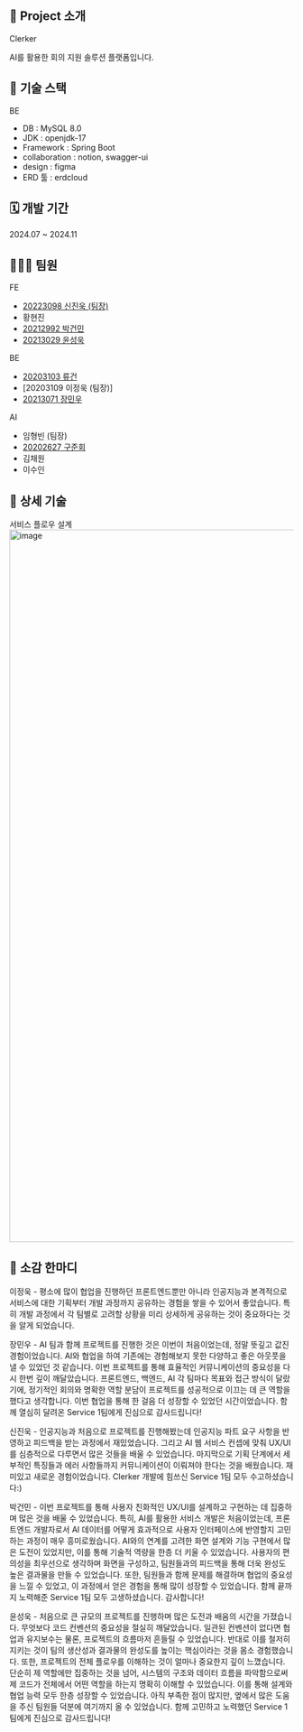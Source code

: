 ## 📍 Project 소개
Clerker

AI를 활용한 회의 지원 솔루션 플랫폼입니다.

## 📍 기술 스택
BE
- DB : MySQL 8.0
- JDK : openjdk-17
- Framework : Spring Boot
- collaboration : notion, swagger-ui
- design : figma
- ERD 툴 : erdcloud


## 🗓️ 개발 기간
2024.07 ~ 2024.11

## 👨🏻‍💻 팀원
FE
- [20223098 신진욱 (팀장)](https://github.com/jen454)
- 황현진
- [20212992 박건민](https://github.com/pkm021118)
- [20213029 윤성욱](https://github.com/wngktjd13)

BE
- [20203103 류건](https://github.com/U-Geon)
- [20203109 이정욱 (팀장)]
- [20213071 장민우](https://github.com/alsdn4956)

AI
- 임형빈 (팀장)
- [20202627 구준회](https://github.com/junhoeKu)
- 김채원
- 이수인


## 📍 상세 기술
서비스 플로우 설계
<img width="1263" alt="image" src="https://github.com/user-attachments/assets/41282503-0fa3-4ef6-a372-2ecc2a6a9063">


## 📍 소감 한마디
이정욱 - 평소에 많이 협업을 진행하던 프론트엔드뿐만 아니라 인공지능과 본격적으로 서비스에 대한 기획부터 개발 과정까지 공유하는 경험을 쌓을 수 있어서 좋았습니다. 특히 개발 과정에서 각 팀별로 고려할 상황을 미리 상세하게 공유하는 것이 중요하다는 것을 알게 되었습니다.

장민우 - AI 팀과 함께 프로젝트를 진행한 것은 이번이 처음이었는데, 정말 뜻깊고 값진 경험이었습니다. AI와 협업을 하여 기존에는 경험해보지 못한 다양하고 좋은 아웃풋을 낼 수 있었던 것 같습니다.
이번 프로젝트를 통해 효율적인 커뮤니케이션의 중요성을 다시 한번 깊이 깨달았습니다. 프론트엔드, 백엔드, AI 각 팀마다 목표와 접근 방식이 달랐기에, 정기적인 회의와 명확한 역할 분담이 프로젝트를 성공적으로 이끄는 데 큰 역할을 했다고 생각합니다. 이번 협업을 통해 한 걸음 더 성장할 수 있었던 시간이었습니다. 함께 열심히 달려온 Service 1팀에게 진심으로 감사드립니다!

신진욱 - 인공지능과 처음으로 프로젝트를 진행해봤는데 인공지능 파트 요구 사항을 반영하고 피드백을 받는 과정에서 재밌었습니다. 그리고 AI 웹 서비스 컨셉에 맞춰 UX/UI를 심층적으로 다루면서 많은 것들을 배울 수 있었습니다. 마지막으로 기획 단계에서 세부적인 특징들과 에러 사항들까지 커뮤니케이션이 이뤄져야 한다는 것을 배웠습니다. 재미있고 새로운 경험이었습니다. Clerker 개발에 힘쓰신 Service 1팀 모두 수고하셨습니다:)

박건민 - 이번 프로젝트를 통해 사용자 친화적인 UX/UI를 설계하고 구현하는 데 집중하며 많은 것을 배울 수 있었습니다. 특히, AI를 활용한 서비스 개발은 처음이었는데, 프론트엔드 개발자로서 AI 데이터를 어떻게 효과적으로 사용자 인터페이스에 반영할지 고민하는 과정이 매우 흥미로웠습니다. AI와의 연계를 고려한 화면 설계와 기능 구현에서 많은 도전이 있었지만, 이를 통해 기술적 역량을 한층 더 키울 수 있었습니다. 사용자의 편의성을 최우선으로 생각하며 화면을 구성하고, 팀원들과의 피드백을 통해 더욱 완성도 높은 결과물을 만들 수 있었습니다. 또한, 팀원들과 함께 문제를 해결하며 협업의 중요성을 느낄 수 있었고, 이 과정에서 얻은 경험을 통해 많이 성장할 수 있었습니다. 함께 끝까지 노력해준 Service 1팀 모두 고생하셨습니다. 감사합니다!

윤성욱 - 처음으로 큰 규모의 프로젝트를 진행하며 많은 도전과 배움의 시간을 가졌습니다. 무엇보다 코드 컨벤션의 중요성을 절실히 깨달았습니다. 일관된 컨벤션이 없다면 협업과 유지보수는 물론, 프로젝트의 흐름마저 흔들릴 수 있었습니다. 반대로 이를 철저히 지키는 것이 팀의 생산성과 결과물의 완성도를 높이는 핵심이라는 것을 몸소 경험했습니다. 또한, 프로젝트의 전체 플로우를 이해하는 것이 얼마나 중요한지 깊이 느꼈습니다. 단순히 제 역할에만 집중하는 것을 넘어, 시스템의 구조와 데이터 흐름을 파악함으로써 제 코드가 전체에서 어떤 역할을 하는지 명확히 이해할 수 있었습니다. 이를 통해 설계와 협업 능력 모두 한층 성장할 수 있었습니다. 아직 부족한 점이 많지만, 옆에서 많은 도움을 주신 팀원들 덕분에 여기까지 올 수 있었습니다. 함께 고민하고 노력했던 Service 1팀에게 진심으로 감사드립니다!